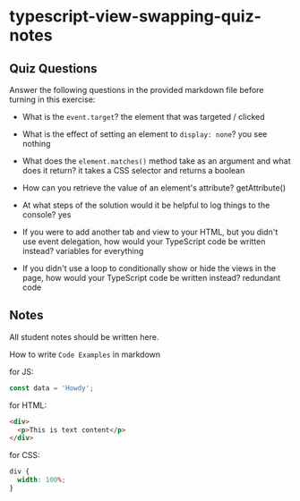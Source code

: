 # typescript-view-swapping-quiz-notes

## Quiz Questions

Answer the following questions in the provided markdown file before turning in this exercise:

- What is the `event.target`?
  the element that was targeted / clicked

- What is the effect of setting an element to `display: none`?
  you see nothing

- What does the `element.matches()` method take as an argument and what does it return?
  it takes a CSS selector and returns a boolean

- How can you retrieve the value of an element's attribute?
  getAttribute()

- At what steps of the solution would it be helpful to log things to the console?
  yes

- If you were to add another tab and view to your HTML, but you didn't use event delegation, how would your TypeScript code be written instead?
  variables for everything

- If you didn't use a loop to conditionally show or hide the views in the page, how would your TypeScript code be written instead?
  redundant code

## Notes

All student notes should be written here.

How to write `Code Examples` in markdown

for JS:

```javascript
const data = 'Howdy';
```

for HTML:

```html
<div>
  <p>This is text content</p>
</div>
```

for CSS:

```css
div {
  width: 100%;
}
```
